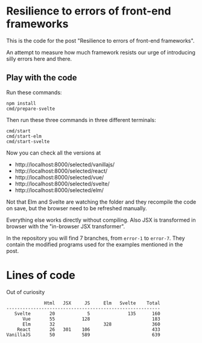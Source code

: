 # Resilience to errors of front-end frameworks

This is the code for the post "Resilience to errors of front-end frameworks".

An attempt to measure how much framework resists our urge of introducing silly errors here and there.

## Play with the code

Run these commands:

```
npm install
cmd/prepare-svelte
```

Then run these three commands in three different terminals:

```
cmd/start
cmd/start-elm
cmd/start-svelte
```

Now you can check all the versions at

* http://localhost:8000/selected/vanillajs/
* http://localhost:8000/selected/react/
* http://localhost:8000/selected/vue/
* http://localhost:8000/selected/svelte/
* http://localhost:8000/selected/elm/

Not that Elm and Svelte are watching the folder and they recompile the code on save, but the browser need to be refreshed manually.

Everything else works directly without compiling. Also JSX is transformed in browser with the "in-browser JSX transformer".

In the repository you will find 7 branches, from `error-1` to `error-7`. They contain the modified programs used for the examples mentioned in the post.

# Lines of code

Out of curiosity
```
              Html   JSX     JS     Elm   Svelte    Total
---------------------------------------------------------              
   Svelte       20            5              135      160
      Vue       55          128                       183
      Elm       32                  328               360
    React       26   301    106                       433
VanillaJS       50          589                       639
```